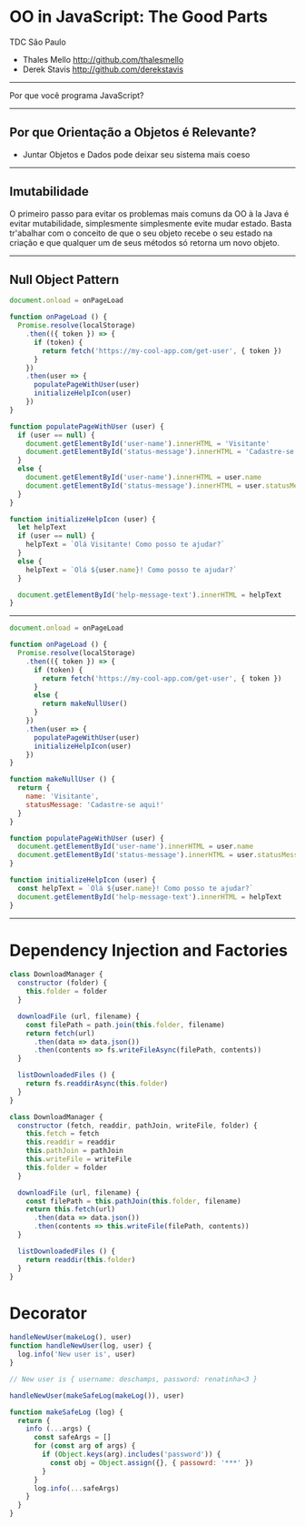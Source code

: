 # OO in JavaScript: The Good Parts
TDC São Paulo

- Thales Mello http://github.com/thalesmello
- Derek Stavis http://github.com/derekstavis

---

Por que você programa JavaScript?

---

## Por que Orientação a Objetos é Relevante?

- Juntar Objetos e Dados pode deixar seu sistema mais coeso

---

## Imutabilidade

O primeiro passo para evitar os problemas mais comuns da OO à la Java é evitar mutabilidade, simplesmente
simplesmente evite mudar estado. Basta tr'abalhar com o conceito de que o seu objeto recebe o seu estado
na criação e que qualquer um de seus métodos só retorna um novo objeto.

---

## Null Object Pattern

```javascript
document.onload = onPageLoad

function onPageLoad () {
  Promise.resolve(localStorage)
    .then(({ token }) => {
      if (token) {
        return fetch('https://my-cool-app.com/get-user', { token })
      }
    })
    .then(user => {
      populatePageWithUser(user)
      initializeHelpIcon(user)
    })
}

function populatePageWithUser (user) {
  if (user == null) {
    document.getElementById('user-name').innerHTML = 'Visitante'
    document.getElementById('status-message').innerHTML = 'Cadastre-se aqui!'
  }
  else {
    document.getElementById('user-name').innerHTML = user.name
    document.getElementById('status-message').innerHTML = user.statusMessage
  }
}

function initializeHelpIcon (user) {
  let helpText
  if (user == null) {
    helpText = `Olá Visitante! Como posso te ajudar?`
  }
  else {
    helpText = `Olá ${user.name}! Como posso te ajudar?`
  }

  document.getElementById('help-message-text').innerHTML = helpText
}
```

---

```javascript
document.onload = onPageLoad

function onPageLoad () {
  Promise.resolve(localStorage)
    .then(({ token }) => {
      if (token) {
        return fetch('https://my-cool-app.com/get-user', { token })
      }
      else {
        return makeNullUser()
      }
    })
    .then(user => {
      populatePageWithUser(user)
      initializeHelpIcon(user)
    })
}

function makeNullUser () {
  return {
    name: 'Visitante',
    statusMessage: 'Cadastre-se aqui!'
  }
}

function populatePageWithUser (user) {
  document.getElementById('user-name').innerHTML = user.name
  document.getElementById('status-message').innerHTML = user.statusMessage
}

function initializeHelpIcon (user) {
  const helpText = `Olá ${user.name}! Como posso te ajudar?`
  document.getElementById('help-message-text').innerHTML = helpText
}
```

---

# Dependency Injection and Factories

```javascript
class DownloadManager {
  constructor (folder) {
    this.folder = folder
  }

  downloadFile (url, filename) {
    const filePath = path.join(this.folder, filename)
    return fetch(url)
      .then(data => data.json())
      .then(contents => fs.writeFileAsync(filePath, contents))
  }

  listDownloadedFiles () {
    return fs.readdirAsync(this.folder)
  }
}

class DownloadManager {
  constructor (fetch, readdir, pathJoin, writeFile, folder) {
    this.fetch = fetch
    this.readdir = readdir
    this.pathJoin = pathJoin
    this.writeFile = writeFile
    this.folder = folder
  }

  downloadFile (url, filename) {
    const filePath = this.pathJoin(this.folder, filename)
    return this.fetch(url)
      .then(data => data.json())
      .then(contents => this.writeFile(filePath, contents))
  }

  listDownloadedFiles () {
    return readdir(this.folder)
  }
}

```

# Decorator

```javascript
handleNewUser(makeLog(), user)
function handleNewUser(log, user) {
  log.info('New user is', user)
}

// New user is { username: deschamps, password: renatinha<3 }

handleNewUser(makeSafeLog(makeLog()), user)

function makeSafeLog (log) {
  return {
    info (...args) {
      const safeArgs = []
      for (const arg of args) {
        if (Object.keys(arg).includes('password')) {
          const obj = Object.assign({}, { passowrd: '***' })
        }
      }
      log.info(...safeArgs)
    }
  }
}

```
